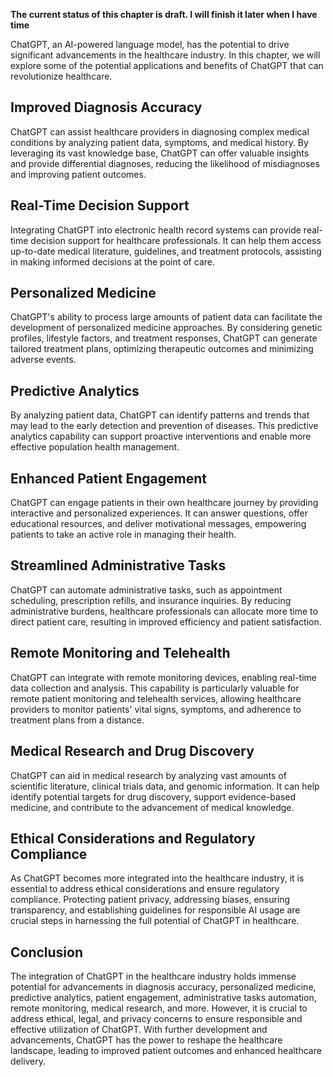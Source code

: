 **The current status of this chapter is draft. I will finish it later when I have time**

ChatGPT, an AI-powered language model, has the potential to drive significant advancements in the healthcare industry. In this chapter, we will explore some of the potential applications and benefits of ChatGPT that can revolutionize healthcare.

Improved Diagnosis Accuracy
---------------------------

ChatGPT can assist healthcare providers in diagnosing complex medical conditions by analyzing patient data, symptoms, and medical history. By leveraging its vast knowledge base, ChatGPT can offer valuable insights and provide differential diagnoses, reducing the likelihood of misdiagnoses and improving patient outcomes.

Real-Time Decision Support
--------------------------

Integrating ChatGPT into electronic health record systems can provide real-time decision support for healthcare professionals. It can help them access up-to-date medical literature, guidelines, and treatment protocols, assisting in making informed decisions at the point of care.

Personalized Medicine
---------------------

ChatGPT's ability to process large amounts of patient data can facilitate the development of personalized medicine approaches. By considering genetic profiles, lifestyle factors, and treatment responses, ChatGPT can generate tailored treatment plans, optimizing therapeutic outcomes and minimizing adverse events.

Predictive Analytics
--------------------

By analyzing patient data, ChatGPT can identify patterns and trends that may lead to the early detection and prevention of diseases. This predictive analytics capability can support proactive interventions and enable more effective population health management.

Enhanced Patient Engagement
---------------------------

ChatGPT can engage patients in their own healthcare journey by providing interactive and personalized experiences. It can answer questions, offer educational resources, and deliver motivational messages, empowering patients to take an active role in managing their health.

Streamlined Administrative Tasks
--------------------------------

ChatGPT can automate administrative tasks, such as appointment scheduling, prescription refills, and insurance inquiries. By reducing administrative burdens, healthcare professionals can allocate more time to direct patient care, resulting in improved efficiency and patient satisfaction.

Remote Monitoring and Telehealth
--------------------------------

ChatGPT can integrate with remote monitoring devices, enabling real-time data collection and analysis. This capability is particularly valuable for remote patient monitoring and telehealth services, allowing healthcare providers to monitor patients' vital signs, symptoms, and adherence to treatment plans from a distance.

Medical Research and Drug Discovery
-----------------------------------

ChatGPT can aid in medical research by analyzing vast amounts of scientific literature, clinical trials data, and genomic information. It can help identify potential targets for drug discovery, support evidence-based medicine, and contribute to the advancement of medical knowledge.

Ethical Considerations and Regulatory Compliance
------------------------------------------------

As ChatGPT becomes more integrated into the healthcare industry, it is essential to address ethical considerations and ensure regulatory compliance. Protecting patient privacy, addressing biases, ensuring transparency, and establishing guidelines for responsible AI usage are crucial steps in harnessing the full potential of ChatGPT in healthcare.

Conclusion
----------

The integration of ChatGPT in the healthcare industry holds immense potential for advancements in diagnosis accuracy, personalized medicine, predictive analytics, patient engagement, administrative tasks automation, remote monitoring, medical research, and more. However, it is crucial to address ethical, legal, and privacy concerns to ensure responsible and effective utilization of ChatGPT. With further development and advancements, ChatGPT has the power to reshape the healthcare landscape, leading to improved patient outcomes and enhanced healthcare delivery.
